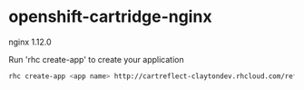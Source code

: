 # openshift-cartridge-nginx
nginx 1.12.0

Run 'rhc create-app' to create your application
```BASH
rhc create-app <app name> http://cartreflect-claytondev.rhcloud.com/reflect?github=ccltw/openshift-cartridge-nginx
```
